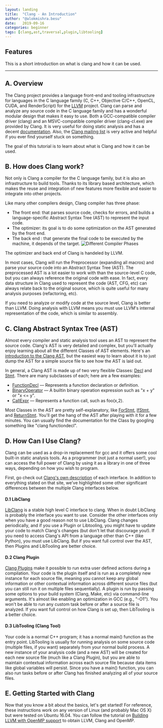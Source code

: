 ```yaml
---
layout: landing
title:  "Clang - An Introduction"
author: "@alokmishra.besu"
date:   2019-09-16
categories: beginner
tags: [clang,ast,traversal,plugin,libtooling]
---
```


## **Features**
This is a short introduction on what is clang and how it can be used.

---

## **A. Overview**
The Clang project provides a language front-end and tooling infrastructure for languages in the C language family (C, C++, Objective C/C++, OpenCL, CUDA, and RenderScript) for the [LLVM](http://www.llvm.org) project. 
Clang can parse and analyze any source code in the C language family and has a wonderful modular design that makes it easy to use.
Both a GCC-compatible compiler driver (clang) and an MSVC-compatible compiler driver (clang-cl.exe) are provided by Clang.
It is very useful for doing static analysis and has a decent [documentation](https://clang.llvm.org/docs). 
Also, the [Clang mailing list](http://lists.cs.uiuc.edu/mailman/listinfo/cfe-dev) is very active and helpful if you ever find yourself stuck on something.

The goal of this tutorial is to learn about what is Clang and how it can be used.

## **B. How does Clang work?**
Not only is Clang a compiler for the C language family, but it is also an infrastructure to build tools. 
Thanks to its library based architecture, which makes the reuse and integration of new features more flexible and easier to integrate into other projects.

Like many other compilers design, Clang compiler has three phase:
- The front end: that parses source code, checks for errors, and builds a language-specific Abstract Syntax Tree (AST) to represent the input code.
- The optimizer: its goal is to do some optimization on the AST generated by the front end.
- The back end : that generate the final code to be executed by the machine, it depends of the target.
![Different Compiler Phases](/images/compiler_phases.png)

The optimizer and back end of Clang is handeled by LLVM.

In most cases, Clang will run the Preprocessor (expanding all macros) and parse your source code into an Abstract Syntax Tree (AST). 
The preprocessed AST is a lot easier to work with than the source-level C code, but you can always reference the original code with ease. 
In fact, every data structure in Clang used to represent the code (AST, CFG, etc) can always relate back to the original source, which is quite useful for many analysis purposes (refactoring, etc).

If you need to analyze or modify code at the source level, Clang is better than LLVM. 
Doing analysis with LLVM means you must use LLVM's internal representation of the code, which is similar to assembly.

## **C. Clang Abstract Syntax Tree (AST)**
Almost every compiler and static analysis tool uses an AST to represent the source code. 
Clang's AST is very detailed and complex, but you'll actually enjoy learning about all the different Classes of AST elements. 
Here's an [introduction to the Clang AST](http://clang.llvm.org/docs/IntroductionToTheClangAST.html), but the easiest way to learn about it is to just dump the AST for a simple source file to see how the AST is laid out.

In general, a Clang AST is made up of two very flexible Classes: [Decl](https://clang.llvm.org/doxygen/classclang_1_1Decl.html) and [Stmt](https://clang.llvm.org/doxygen/classclang_1_1Stmt.html). 
There are many subclasses of each; here are a few examples:
- [FunctionDecl](https://clang.llvm.org/doxygen/classclang_1_1FunctionDecl.html) — Represents a function declaration or definition.
- [BinaryOperator](https://clang.llvm.org/doxygen/classclang_1_1BinaryOperator.html) — A builtin binary operation expression such as "x + y" or "x <= y".
- [CallExpr](https://clang.llvm.org/doxygen/classclang_1_1CallExpr.html) — Represents a function call, such as  foo(x,2).

Most Classes in the AST are pretty self-explanatory, like [ForStmt](https://clang.llvm.org/doxygen/classclang_1_1ForStmt.html), [IfStmt](https://clang.llvm.org/doxygen/classclang_1_1IfStmt.html), and [ReturnStmt](https://clang.llvm.org/doxygen/classclang_1_1ReturnStmt.html). 
You'll get the hang of the AST after playing with it for a few minutes. 
You can usually find the documentation for the Class by googling something like "clang functiondecl".

## **D. How Can I Use Clang?**
Clang can be used as a drop-in replacement for gcc and it offers some cool built-in static analysis tools. As a programmer (not just a normal user!), you can access the full power of Clang by using it as a library in one of three ways, depending on how you wish to program.

First, go check out [Clang's own description](http://clang.llvm.org/docs/Tooling.html) of each interface. 
In addition to everything stated on that site, we've highlighted some other significant differences between the multiple Clang interfaces below.

#### **D.1 LibClang**
[LibClang](https://clang.llvm.org/doxygen/group__CINDEX.html) is a stable high level C interface to clang. 
When in doubt LibClang is probably the interface you want to use. 
Consider the other interfaces only when you have a good reason not to use LibClang. 
Clang changes periodically, and if you use a Plugin or Libtooling, you might have to update your code to match Clang's changes (but don't let that discourage you!). 
If you need to access Clang's API from a language other than C++ (like Python), you must use LibClang. 
But if you want full control over the AST, then Plugins and LibTooling are better choice.

#### **D.2 Clang Plugin**
[Clang Plugins](http://clang.llvm.org/docs/ClangPlugins.html) make it possible to run extra user defined actions during a compilation. 
Your code is the plugin itself and is run as a completely new instance for each source file, meaning you cannot keep any global information or other contextual information across different source files (but you can still run it on multiple files sequentially). 
A plugin is run by passing some options to your build system (Clang, Make, etc) via command-line arguments. 
It's almost like enabling an optimization in GCC (e.g., "-O1"). 
You won't be able to run any custom task before or after a source file is analyzed. 
If you want full control on how Clang is set up, then LibTooling is a better choice.

#### **D.3 LibTooling (Clang Tool)**
Your code is a normal C++ program; it has a normal main() function as the entry point. 
LibTooling is usually for running analysis on some source code (multiple files, if you want) separately from your normal build process. 
A new instance of your analysis code (and a new AST) will be created for each new source file (much like a Clang Plugin), but you are able to maintain contextual information across each source file because data items like global variables will persist. 
Since you have a main() function, you can also run tasks before or after Clang has finished analyzing all of your source files.

## **E. Getting Started with Clang**
Now that you know a bit about the basics, let's get started! For reference, these instructions work on any version of Linux (and probably Mac OS X) but were tested on Ubuntu 16.04.
You can follow the tutorial on [Building LLVM with OpenMP support](http://freecompilercamp.org/llvm-openmp-build/) to obtain LLVM, Clang and OpenMP.
